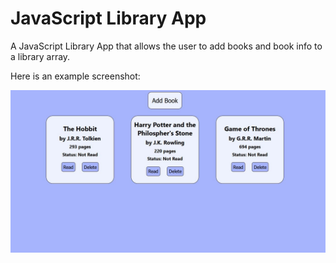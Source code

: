# JavaScript Library App
A JavaScript Library App that allows the user to add books and book info to a library array.

Here is an example screenshot:

![Alt text](js-library-screenshot.jpg?raw=true "library screenshot")
